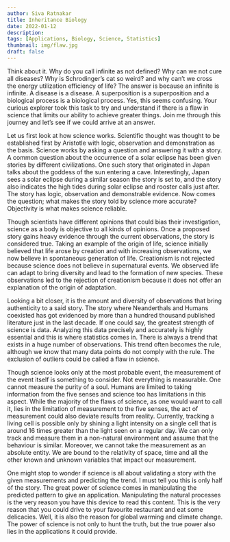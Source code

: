 ```yaml
---
author: Siva Ratnakar
title: Inheritance Biology
date: 2022-01-12
description: 
tags: [Applications, Biology, Science, Statistics]
thumbnail: img/flaw.jpg
draft: false
---
```


Think about it. Why do you call infinite as not defined? Why can we not cure all diseases? Why is Schrodinger’s cat so weird? and why can’t we cross the energy utilization efficiency of life? The answer is because an infinite is infinite. A disease is a disease. A superposition is a superposition and a biological process is a biological process. Yes, this seems confusing. Your curious explorer took this task to try and understand if there is a flaw in science that limits our ability to achieve greater things. Join me through this journey and let’s see if we could arrive at an answer.

Let us first look at how science works. Scientific thought was thought to be established first by Aristotle with logic, observation and demonstration as the basis.  Science works by asking a question and answering it with a story. A common question about the occurrence of a solar eclipse has been given stories by different civilizations. One such story that originated in Japan talks about the goddess of the sun entering a cave. Interestingly, Japan sees a solar eclipse during a similar season the story is set to, and the story also indicates the high tides during solar eclipse and rooster calls just after. The story has logic, observation and demonstrable evidence. Now comes the question; what makes the story told by science more accurate? Objectivity is what makes science reliable.

Though scientists have different opinions that could bias their investigation, science as a body is objective to all kinds of opinions. Once a proposed story gains heavy evidence through the current observations, the story is considered true. Taking an example of the origin of life, science initially believed that life arose by creation and with increasing observations, we now believe in spontaneous generation of life. Creationism is not rejected because science does not believe in supernatural events. We observed life can adapt to bring diversity and lead to the formation of new species. These observations led to the rejection of creationism because it does not offer an explanation of the origin of adaptation.

Looking a bit closer, it is the amount and diversity of observations that bring authenticity to a said story. The story where Neanderthals and Humans coexisted has got evidenced by more than a hundred thousand published literature just in the last decade. If one could say, the greatest strength of science is data. Analyzing this data precisely and accurately is highly essential and this is where statistics comes in. There is always a trend that exists in a huge number of observations. This trend often becomes the rule, although we know that many data points do not comply with the rule. The exclusion of outliers could be called a flaw in science.

Though science looks only at the most probable event, the measurement of the event itself is something to consider. Not everything is measurable. One cannot measure the purity of a soul. Humans are limited to taking information from the five senses and science too has limitations in this aspect. While the majority of the flaws of science, as one would want to call it, lies in the limitation of measurement to the five senses, the act of measurement could also deviate results from reality. Currently, tracking a living cell is possible only by shining a light intensity on a single cell that is around 16 times greater than the light seen on a regular day. We can only track and measure them in a non-natural environment and assume that the behaviour is similar. Moreover, we cannot take the measurement as an absolute entity. We are bound to the relativity of space, time and all the other known and unknown variables that impact our measurement.

One might stop to wonder if science is all about validating a story with the given measurements and predicting the trend. I must tell you this is only half of the story. The great power of science comes in manipulating the predicted pattern to give an application. Manipulating the natural processes is the very reason you have this device to read this content. This is the very reason that you could drive to your favourite restaurant and eat some delicacies. Well, it is also the reason for global warming and climate change. The power of science is not only to hunt the truth, but the true power also lies in the applications it could provide.